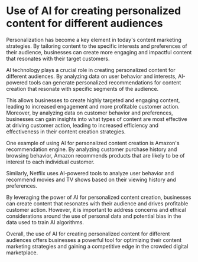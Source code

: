 Use of AI for creating personalized content for different audiences
=====================================================================================================================

Personalization has become a key element in today's content marketing strategies. By tailoring content to the specific interests and preferences of their audience, businesses can create more engaging and impactful content that resonates with their target customers.

AI technology plays a crucial role in creating personalized content for different audiences. By analyzing data on user behavior and interests, AI-powered tools can generate personalized recommendations for content creation that resonate with specific segments of the audience.

This allows businesses to create highly targeted and engaging content, leading to increased engagement and more profitable customer action. Moreover, by analyzing data on customer behavior and preferences, businesses can gain insights into what types of content are most effective at driving customer action, leading to increased efficiency and effectiveness in their content creation strategies.

One example of using AI for personalized content creation is Amazon's recommendation engine. By analyzing customer purchase history and browsing behavior, Amazon recommends products that are likely to be of interest to each individual customer.

Similarly, Netflix uses AI-powered tools to analyze user behavior and recommend movies and TV shows based on their viewing history and preferences.

By leveraging the power of AI for personalized content creation, businesses can create content that resonates with their audience and drives profitable customer action. However, it is important to address concerns and ethical considerations around the use of personal data and potential bias in the data used to train AI algorithms.

Overall, the use of AI for creating personalized content for different audiences offers businesses a powerful tool for optimizing their content marketing strategies and gaining a competitive edge in the crowded digital marketplace.


